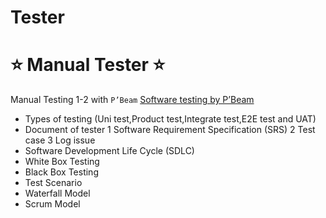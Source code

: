# Tester
# ⭐ Manual Tester ⭐

Manual Testing 1-2 with `P’Beam` [Software testing by P’Beam](https://www.facebook.com/profile.php?id=100078690164104/)

- Types of testing (Uni test,Product test,Integrate test,E2E test and UAT)
- Document of tester
  1 Software Requirement Specification (SRS) 
  2 Test case
  3 Log issue  
- Software Development Life Cycle (SDLC)
- White Box Testing
- Black Box Testing
- Test Scenario
- Waterfall Model
- Scrum Model

